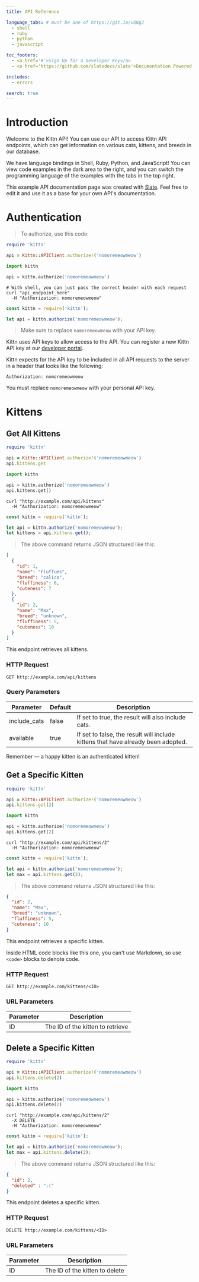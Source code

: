 ```yaml
---
title: API Reference

language_tabs: # must be one of https://git.io/vQNgJ
  - shell
  - ruby
  - python
  - javascript

toc_footers:
  - <a href='#'>Sign Up for a Developer Key</a>
  - <a href='https://github.com/slatedocs/slate'>Documentation Powered by Slate</a>

includes:
  - errors

search: true
---
```


# Introduction

Welcome to the Kittn API! You can use our API to access Kittn API endpoints, which can get information on various cats, kittens, and breeds in our database.

We have language bindings in Shell, Ruby, Python, and JavaScript! You can view code examples in the dark area to the right, and you can switch the programming language of the examples with the tabs in the top right.

This example API documentation page was created with [Slate](https://github.com/slatedocs/slate). Feel free to edit it and use it as a base for your own API's documentation.

# Authentication

> To authorize, use this code:

```ruby
require 'kittn'

api = Kittn::APIClient.authorize!('nomoremeowmeow')
```

```python
import kittn

api = kittn.authorize('nomoremeowmeow')
```

```shell
# With shell, you can just pass the correct header with each request
curl "api_endpoint_here"
  -H "Authorization: nomoremeowmeow"
```

```javascript
const kittn = require('kittn');

let api = kittn.authorize('nomoremeowmeow');
```

> Make sure to replace `nomoremeowmeow` with your API key.

Kittn uses API keys to allow access to the API. You can register a new Kittn API key at our [developer portal](http://example.com/developers).

Kittn expects for the API key to be included in all API requests to the server in a header that looks like the following:

`Authorization: nomoremeowmeow`

<aside class="notice">
You must replace <code>nomoremeowmeow</code> with your personal API key.
</aside>

# Kittens

## Get All Kittens

```ruby
require 'kittn'

api = Kittn::APIClient.authorize!('nomoremeowmeow')
api.kittens.get
```

```python
import kittn

api = kittn.authorize('nomoremeowmeow')
api.kittens.get()
```

```shell
curl "http://example.com/api/kittens"
  -H "Authorization: nomoremeowmeow"
```

```javascript
const kittn = require('kittn');

let api = kittn.authorize('nomoremeowmeow');
let kittens = api.kittens.get();
```

> The above command returns JSON structured like this:

```json
[
  {
    "id": 1,
    "name": "Fluffums",
    "breed": "calico",
    "fluffiness": 6,
    "cuteness": 7
  },
  {
    "id": 2,
    "name": "Max",
    "breed": "unknown",
    "fluffiness": 5,
    "cuteness": 10
  }
]
```

This endpoint retrieves all kittens.

### HTTP Request

`GET http://example.com/api/kittens`

### Query Parameters

Parameter | Default | Description
--------- | ------- | -----------
include_cats | false | If set to true, the result will also include cats.
available | true | If set to false, the result will include kittens that have already been adopted.

<aside class="success">
Remember — a happy kitten is an authenticated kitten!
</aside>

## Get a Specific Kitten

```ruby
require 'kittn'

api = Kittn::APIClient.authorize!('nomoremeowmeow')
api.kittens.get(2)
```

```python
import kittn

api = kittn.authorize('nomoremeowmeow')
api.kittens.get(2)
```

```shell
curl "http://example.com/api/kittens/2"
  -H "Authorization: nomoremeowmeow"
```

```javascript
const kittn = require('kittn');

let api = kittn.authorize('nomoremeowmeow');
let max = api.kittens.get(2);
```

> The above command returns JSON structured like this:

```json
{
  "id": 2,
  "name": "Max",
  "breed": "unknown",
  "fluffiness": 5,
  "cuteness": 10
}
```

This endpoint retrieves a specific kitten.

<aside class="warning">Inside HTML code blocks like this one, you can't use Markdown, so use <code>&lt;code&gt;</code> blocks to denote code.</aside>

### HTTP Request

`GET http://example.com/kittens/<ID>`

### URL Parameters

Parameter | Description
--------- | -----------
ID | The ID of the kitten to retrieve

## Delete a Specific Kitten

```ruby
require 'kittn'

api = Kittn::APIClient.authorize!('nomoremeowmeow')
api.kittens.delete(2)
```

```python
import kittn

api = kittn.authorize('nomoremeowmeow')
api.kittens.delete(2)
```

```shell
curl "http://example.com/api/kittens/2"
  -X DELETE
  -H "Authorization: nomoremeowmeow"
```

```javascript
const kittn = require('kittn');

let api = kittn.authorize('nomoremeowmeow');
let max = api.kittens.delete(2);
```

> The above command returns JSON structured like this:

```json
{
  "id": 2,
  "deleted" : ":("
}
```

This endpoint deletes a specific kitten.

### HTTP Request

`DELETE http://example.com/kittens/<ID>`

### URL Parameters

Parameter | Description
--------- | -----------
ID | The ID of the kitten to delete

